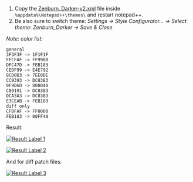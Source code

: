 1. Copy the [Zenburn_Darker-v2.xml](https://raw.githubusercontent.com/martysama0134/npp-zenburn-darker/master/Zenburn_Darker-v2.xml) file inside `%appdata%\Notepad++\themes\` and restart notepad++.
2. Be also sure to switch theme: _Settings -> Style Configurator... -> Select theme: Zenburn_Darker -> Save & Close_

_Note: color list:_
```
general
3F3F3F -> 1F1F1F
FFCFAF -> FF9980
DFC47D -> FEB183
CEDF99 -> E4E792
8CD0D3 -> 7EE0DE
CC9393 -> DC8383
9F9D6D -> 808040
C89191 -> DC8383
DCA3A3 -> DC8383
E3CEAB -> FEB183
diff only
CFBFAF -> FF0000
FEB183 -> 00FF40
```

Result:

[![Result Label 1](http://i.imgur.com/ogiJYou.png)](http://i.imgur.com/ogiJYou.png)

[![Result Label 2](http://i.imgur.com/v2wJTul.png)](http://i.imgur.com/v2wJTul.png)


And for diff patch files:

[![Result Label 3](http://i.imgur.com/JWAx4Wu.png)](http://i.imgur.com/JWAx4Wu.png)
